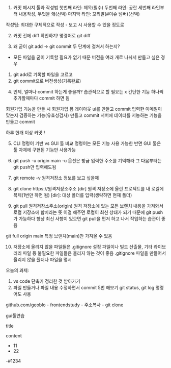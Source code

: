 1. 커밋 메시지 툴과 작성법
첫번째 라인: 제목(필수)
두번째 라인: 공란
세번째 라인부터 내용작성, 무엇을 왜(선택)
마지막 라인: 꼬리말(#이슈 넘버)(선택)

작성팁: 최대한 구체적으로 작성 - 보고 시 사용할 수 있을 정도로

2. 커밋 전에 diff 확인하기!
명령어로 git diff

3. 왜 굳이 git add -> git commit 두 단계에 걸쳐서 하는지?
- 모든 파일을 굳이 기록할 필요가 없기 때문
버전을 여러 개로 나눠서 만들고 싶은 경우
1) git add로 기록할 파일을 고르고
2) git commit으로 버전생성(기록완료)

4. 언제, 얼마나 commit 하는게 좋을까?
습관적으로 할 필요는 x
간단한 기능 하나씩 추가할때마다 commit 하면 됨

회원가입 기능을 만들 시 회원가입 폼 레이아웃 ui를 만들고 commit
입력한 이메일이 맞는지 검증하는 기능(유효성검사) 만들고 commit
서버에 데이터를 저농하는 기능을 만들고 commit

하루 한개 이상 커밋!!

5. CLI 명령어 기반 vs GUI 툴 비교
명령어는 모든 기능 사용 가능한 반면 GUI 툴은 툴 자체에 구현된 기능만 사용가능

6. git push -u origin main
-u 옵션은 방금 입력한 주소를 기억해라
그 다음부터는 git push만 입력해도됨

7. git remote -v
원격저장소 정보를 보고 싶을때

8. git clone https://원격저장소주소 [dir]
원격 저장소에 올린 프로젝트를 내 로컬에 복제(1번만 하면 됨)
[dir]: 대상 폴더를 입력(생략하면 현재 폴더)

9. git pull 원격저장소주소(origin)
원격 저장소에 있는 모든 브랜치 내용을 가져와서 로컬 저장소에 합치라는 뜻
이걸 해주면 로컬이 최신 상태가 되기 때문에 git push가 가능하다
항상 최신 사항이 있으면 git pull을 먼저 하고 나서 작업하는 습관이 좋음

git full origin main
특정 브랜치(main)만 가져올 수 있음

10. 저장소에 올리지 않을 파일들은 .gitignore
설정 파일이나 빌드 산출물, 기타 라이브러리 파일 등
불필요한 파일들은 올리지 않는 것이 좋음
.gitignore 파일을 만들어서 올리지 않을 폴더나 파일을 명시

오늘의 과제:
1) vs code 단축키 정리한 것 받아가기
2) 파일 만들거나 파일 내용 수정하면서 commit 5번 해보기
   git status, git log 명령어도 사용

github.com/geoblo - frontendstudy - 주소복사 - git clone


gui툴연습


title

content
- 11
- 22

-#1234

